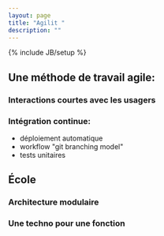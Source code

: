 ```yaml
---
layout: page
title: "Agilit "
description: ""
---
```

{% include JB/setup %}

## Une méthode de travail agile:

### Interactions courtes avec les usagers

### Intégration continue: 

- déploiement automatique
- workflow "git branching model"
- tests unitaires

## École

### Architecture modulaire

### Une techno pour une fonction


